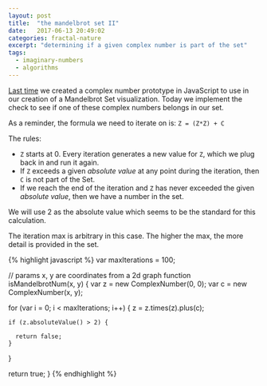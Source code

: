```yaml
---
layout: post
title:  "the mandelbrot set II"
date:   2017-06-13 20:49:02
categories: fractal-nature
excerpt: "determining if a given complex number is part of the set"
tags:
  - imaginary-numbers
  - algorithms
---
```


[Last time](/languages/2017/06/11/the-Mandelbrot-set.html) we created a complex number prototype in JavaScript to use in our creation of a Mandelbrot Set visualization.  Today we implement the check to see if one of these complex numbers belongs in our set.

As a reminder, the formula we need to iterate on is: `Z = (Z*Z) + C`

The rules:
* `Z` starts at 0.  Every iteration generates a new value for `Z`, which we plug back in and run it again.  
* If `Z` exceeds a given *absolute value* at any point during the iteration, then `C` is not part of the Set.
* If we reach the end of the iteration and `Z` has never exceeded the given *absolute value*, then we have a number in the set.

We will use 2 as the absolute value which seems to be the standard for this calculation.

The iteration max is arbitrary in this case.  The higher the max, the more detail is provided in the set.

{% highlight javascript %}
var maxIterations = 100;

// params x, y are coordinates from a 2d graph
function isMandelbrotNum(x, y) {
  var z = new ComplexNumber(0, 0);
  var c = new ComplexNumber(x, y);

  for (var i = 0; i < maxIterations; i++) {
    z = z.times(z).plus(c);

    if (z.absoluteValue() > 2) {

      return false;
    }
  }

  return true;
}
{% endhighlight %}
